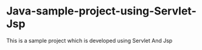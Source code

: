 # Java-sample-project-using-Servlet-Jsp
This is a sample project which is developed using Servlet And Jsp
